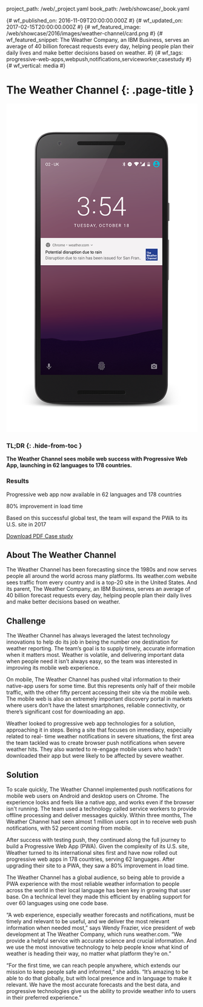 project_path: /web/_project.yaml
book_path: /web/showcase/_book.yaml

{# wf_published_on: 2016-11-09T20:00:00.000Z #}
{# wf_updated_on: 2017-02-15T20:00:00.000Z #}
{# wf_featured_image: /web/showcase/2016/images/weather-channel/card.png #}
{# wf_featured_snippet: The Weather Company, an IBM Business, serves an average of 40 billion forecast requests every day, helping people plan their daily lives and make better decisions based on weather. #}
{# wf_tags: progressive-web-apps,webpush,notifications,serviceworker,casestudy #}
{# wf_vertical: media #}

# The Weather Channel {: .page-title }

<img src="images/weather-channel/featured.png" class="attempt-right">

### TL;DR {: .hide-from-toc }

**The Weather Channel sees mobile web success with Progressive Web App,
launching in 62 languages to 178 countries.**

### Results

<span class="compare-yes"></span> Progressive web app now available in 62
languages and 178 countries

<span class="compare-yes"></span> 80% improvement in load time

<span class="compare-yes"></span> Based on this successful global test, the
team will expand the PWA to its U.S. site in 2017

<a class="button button-primary" href="pdfs/weather-channel.pdf">
  Download PDF Case study
</a>

## About The Weather Channel

The Weather Channel has been forecasting since the 1980s and now serves people
all around the world across many platforms. Its weather.com website sees traffic
from every country and is a top-20 site in the United States. And its parent,
The Weather Company, an IBM Business, serves an average of 40 billion forecast
requests every day, helping people plan their daily lives and make better
decisions based on weather.


## Challenge

The Weather Channel has always leveraged the latest technology innovations to
help do its job in being the number one destination for weather reporting. The
team’s goal is to supply timely, accurate information when it matters most.
Weather is volatile, and delivering important data when people need it isn’t
always easy, so the team was interested in improving its mobile web experience.

On mobile, The Weather Channel has pushed vital information to their native-app
users for some time. But this represents only half of their mobile traffic, with
the other fifty percent accessing their site via the mobile web. The mobile web
is also an extremely important discovery portal in markets where users don’t
have the latest smartphones, reliable connectivity, or there’s significant cost
for downloading an app.


Weather looked to progressive web app technologies for a solution, approaching
it in steps. Being a site that focuses on immediacy, especially related to real-
time weather notifications in severe situations, the first area the team tackled
was to create browser push notifications when severe weather hits. They also
wanted to re-engage mobile users who hadn’t downloaded their app but were likely
to be affected by severe weather.

## Solution

To scale quickly, The Weather Channel implemented push notifications for mobile
web users on Android and desktop users on Chrome. The experience looks and feels
like a native app, and works even if the browser isn't running. The team used a
technology called service workers to provide offline processing and deliver
messages quickly. Within three months, The Weather Channel had seen almost 1
million users opt in to receive web push notifications, with 52 percent coming
from mobile.


After success with testing push, they continued along the full journey to build
a Progressive Web App (PWA). Given the complexity of its U.S. site, Weather
turned to its international sites first and have now rolled out progressive web
apps in 178 countries, serving 62 languages. After upgrading their site to a
PWA, they saw a 80% improvement in load time.
 
The Weather Channel has a global audience, so being able to provide a PWA
experience with the most reliable weather information to people across the world
in their local language has been key in growing that user base. On a technical
level they made this efficient by enabling support for over 60 languages using
one code base.


“A web experience, especially weather forecasts and notifications, must be
timely and relevant to be useful, and we deliver the most relevant information
when needed most,” says Wendy Frazier, vice president of web development at
The Weather Company, which runs weather.com. “We provide a helpful service
with accurate science and crucial information. And we use the most innovative
technology to help people know what kind of weather is heading their way, no
matter what platform they’re on.”


“For the first time, we can reach people anywhere, which extends our mission
to keep people safe and informed,” she adds. “It’s amazing to be able to do
that globally, but with local presence and in language to make it relevant.
We have the most accurate forecasts and the best data, and progressive
technologies give us the ability to provide weather info to users in their
preferred experience.”
